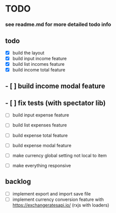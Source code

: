 # TODO

### see readme.md for more detailed todo info

## todo
- [x] build the layout
- [x] build input income feature
- [x] build list incomes feature
- [x] build income total feature
## - [ ] build income modal feature
## - [ ] fix tests (with spectator lib)
- [ ] build input expense feature
- [ ] build list expenses feature
- [ ] build expense total feature
- [ ] build expense modal feature
- [ ] make currency global setting not local to item
- [ ] make everything responsive


## backlog
- [ ] implement export and import save file
- [ ] implement currency conversion feature with
  https://exchangeratesapi.io/ (rxjs with loaders)
